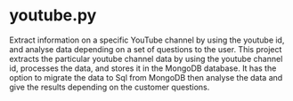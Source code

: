 # youtube.py
Extract information on a specific YouTube channel by using the youtube id, and analyse data depending on a set of questions to the user. 
This project extracts the particular youtube channel data by using the youtube channel id, processes the data, and stores it in the MongoDB database. It has the option to migrate the data to Sql from MongoDB then analyse the data and give the results depending on the customer questions.
